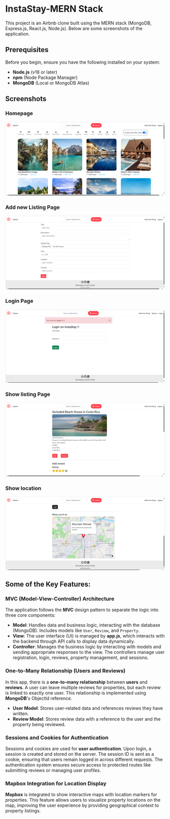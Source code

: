 # InstaStay-MERN Stack

This project is an Airbnb clone built using the MERN stack (MongoDB, Express.js, React.js, Node.js). Below are some screenshots of the application.

## Prerequisites

Before you begin, ensure you have the following installed on your system:

- **Node.js** (v18 or later)
- **npm** (Node Package Manager)
- **MongoDB** (Local or MongoDB Atlas)

## Screenshots

### Homepage

![Homepage Screenshot](screenshots/homepage.png)

### Add new Listing Page
![Add Listing Screenshot](screenshots/addnewlisting.png)

### Login Page
![Login Screenshot](screenshots/login.png)

### Show listing Page
![show Screenshot](screenshots/showlisting.png)

### Show location
![show Screenshot](screenshots/showlocation.png)

## Some of the Key Features:

### **MVC (Model-View-Controller) Architecture**

The application follows the **MVC** design pattern to separate the logic into three core components:

- **Model**: Handles data and business logic, interacting with the database (MongoDB). Includes models like `User`, `Review`, and `Property`.
- **View**: The user interface (UI) is managed by **app.js**, which interacts with the backend through API calls to display data dynamically.
- **Controller**: Manages the business logic by interacting with models and sending appropriate responses to the view. The controllers manage user registration, login, reviews, property management, and sessions.

### **One-to-Many Relationship (Users and Reviews)**

In this app, there is a **one-to-many relationship** between **users** and **reviews**. A user can leave multiple reviews for properties, but each review is linked to exactly one user. This relationship is implemented using **MongoDB**'s ObjectId reference.

- **User Model**: Stores user-related data and references reviews they have written.
- **Review Model**: Stores review data with a reference to the user and the property being reviewed.

### **Sessions and Cookies for Authentication**

Sessions and cookies are used for **user authentication**. Upon login, a session is created and stored on the server. The session ID is sent as a cookie, ensuring that users remain logged in across different requests. The authentication system ensures secure access to protected routes like submitting reviews or managing user profiles.

### **Mapbox Integration for Location Display**

**Mapbox** is integrated to show interactive maps with location markers for properties. This feature allows users to visualize property locations on the map, improving the user experience by providing geographical context to property listings.

